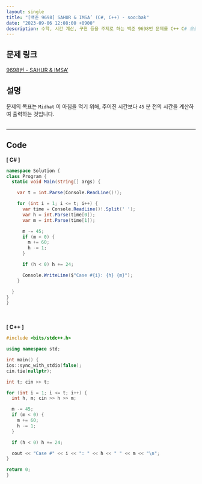 ```yaml
---
layout: single
title: "[백준 9698] SAHUR & IMSA’ (C#, C++) - soo:bak"
date: "2023-09-06 12:08:00 +0900"
description: 수학, 시간 계산, 구현 등을 주제로 하는 백준 9698번 문제를 C++ C# 으로 풀이 및 해설
---
```


## 문제 링크
  [9698번 - SAHUR & IMSA’](https://www.acmicpc.net/problem/9698)

## 설명
문제의 목표는 `Midhat` 이 아침을 먹기 위해, 주어진 시간보다 `45` 분 전의 시간을 계산하여 출력하는 것입니다. <br>
<br>
- - -

## Code
<b>[ C# ] </b>
<br>

  ```c#
namespace Solution {
  class Program {
    static void Main(string[] args) {

      var t = int.Parse(Console.ReadLine()!);

      for (int i = 1; i <= t; i++) {
        var time = Console.ReadLine()!.Split(' ');
        var h = int.Parse(time[0]);
        var m = int.Parse(time[1]);

        m -= 45;
        if (m < 0) {
          m += 60;
          h -= 1;
        }

        if (h < 0) h += 24;

        Console.WriteLine($"Case #{i}: {h} {m}");
      }

    }
  }
}
  ```
<br><br>
<b>[ C++ ] </b>
<br>

  ```c++
#include <bits/stdc++.h>

using namespace std;

int main() {
  ios::sync_with_stdio(false);
  cin.tie(nullptr);

  int t; cin >> t;

  for (int i = 1; i <= t; i++) {
    int h, m; cin >> h >> m;

    m -= 45;
    if (m < 0) {
      m += 60;
      h -= 1;
    }

    if (h < 0) h += 24;

    cout << "Case #" << i << ": " << h << " " << m << "\n";
  }

  return 0;
}
  ```
